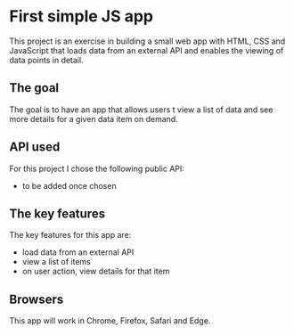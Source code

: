 # First simple JS app

This project is an exercise in building a small web app with HTML, CSS and
JavaScript that loads data from an external API and enables the viewing
of data points in detail.

## The goal
The goal is to have an app that allows users t view a list of data and see
more details for a given data item on demand.

## API used
For this project I chose the following public API:
- to be added once chosen

## The key features
The key features for this app are:
- load data from an external API
- view a list of items
- on user action, view details for that item

## Browsers
This app will work in Chrome, Firefox, Safari and Edge.
